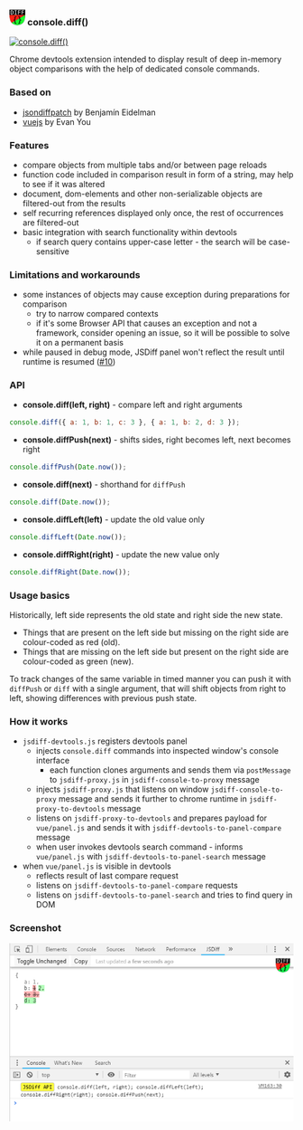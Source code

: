 ### ![](./src/img/panel-icon28.png) console.diff()

[![console.diff()](https://storage.googleapis.com/web-dev-uploads/image/WlD8wC6g8khYWPJUsQceQkhXSlv1/tbyBjqi7Zu733AAKA5n4.png)](https://chrome.google.com/webstore/detail/jsdiff-devtool/iefeamoljhdcpigpnpggeiiabpnpgonb)

Chrome devtools extension intended to display result of deep in-memory object
comparisons with the help of dedicated console commands.

### Based on

- [jsondiffpatch](https://github.com/benjamine/jsondiffpatch) by Benjamín Eidelman
- [vuejs](https://github.com/vuejs) by Evan You

### Features

- compare objects from multiple tabs and/or between page reloads
- function code included in comparison result in form of a string, may help to see if it was altered
- document, dom-elements and other non-serializable objects are filtered-out from the results
- self recurring references displayed only once, the rest of occurrences are filtered-out
- basic integration with search functionality within devtools
  - if search query contains upper-case letter - the search will be case-sensitive

### Limitations and workarounds

- some instances of objects may cause exception during preparations for comparison
  - try to narrow compared contexts
  - if it's some Browser API that causes an exception and not a framework, consider opening an issue,
    so it will be possible to solve it on a permanent basis
- while paused in debug mode, JSDiff panel won't reflect the result until runtime is resumed ([#10][i10])

[i10]: https://github.com/zendive/jsdiff/issues/10

### API

- **console.diff(left, right)** - compare left and right arguments

```javascript
console.diff({ a: 1, b: 1, c: 3 }, { a: 1, b: 2, d: 3 });
```

- **console.diffPush(next)** - shifts sides, right becomes left, next becomes right

```javascript
console.diffPush(Date.now());
```

- **console.diff(next)** - shorthand for `diffPush`

```javascript
console.diff(Date.now());
```

- **console.diffLeft(left)** - update the old value only

```javascript
console.diffLeft(Date.now());
```

- **console.diffRight(right)** - update the new value only

```javascript
console.diffRight(Date.now());
```

### Usage basics

Historically, left side represents the old state and right side the new state.

- Things that are present on the left side but missing on the right side are colour-coded as red (old).
- Things that are missing on the left side but present on the right side are colour-coded as green (new).

To track changes of the same variable in timed manner you can push it with `diffPush` or `diff`
with a single argument, that will shift objects from right to left, showing differences with previous push state.

### How it works

- `jsdiff-devtools.js` registers devtools panel
  - injects `console.diff` commands into inspected window's console interface
    - each function clones arguments and sends them via `postMessage` to `jsdiff-proxy.js` in `jsdiff-console-to-proxy` message
  - injects `jsdiff-proxy.js` that listens on window `jsdiff-console-to-proxy` message and sends it further to chrome runtime in `jsdiff-proxy-to-devtools` message
  - listens on `jsdiff-proxy-to-devtools` and prepares payload for `vue/panel.js` and sends it with `jsdiff-devtools-to-panel-compare` message
  - when user invokes devtools search command - informs `vue/panel.js` with `jsdiff-devtools-to-panel-search` message
- when `vue/panel.js` is visible in devtools
  - reflects result of last compare request
  - listens on `jsdiff-devtools-to-panel-compare` requests
  - listens on `jsdiff-devtools-to-panel-search` and tries to find query in DOM

### Screenshot

![screenshot](./src/img/screenshot-01.png)
